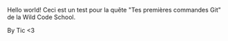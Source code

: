 Hello world!
Ceci est un test pour la quête "Tes premières commandes Git" de la Wild Code School.

By Tic <3